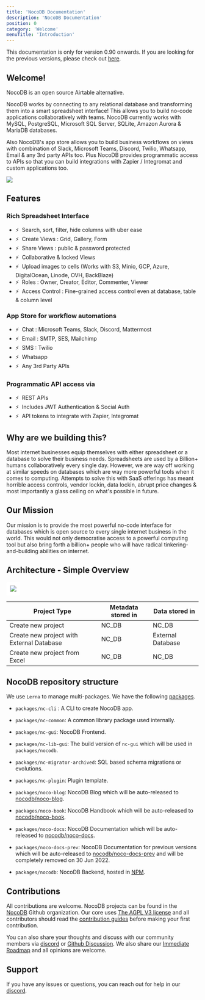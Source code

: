 ```yaml
---
title: 'NocoDB Documentation'
description: 'NocoDB Documentation'
position: 0
category: 'Welcome'
menuTitle: 'Introduction'
---
```


<alert type="warning">
    This documentation is only for version 0.90 onwards. If you are looking for the previous versions, please check out 
     <a href="https://docs-prev.nocodb.com/" target="_blank">here</a>. 
</alert>

## Welcome!

NocoDB is an open source Airtable alternative.

NocoDB works by connecting to any relational database and transforming them into a smart spreadsheet interface! This allows you to build no-code applications collaboratively with teams. NocoDB currently works with MySQL, PostgreSQL, Microsoft SQL Server, SQLite, Amazon Aurora & MariaDB databases.

Also NocoDB's app store allows you to build business workflows on views with combination of Slack, Microsoft Teams, Discord, Twilio, Whatsapp, Email & any 3rd party APIs too. Plus NocoDB provides programmatic access to APIs so that you can build integrations with Zapier / Integromat and custom applications too.

<img src="https://static.scarf.sh/a.png?x-pxid=c12a77cc-855e-4602-8a0f-614b2d0da56a" />

## Features

### Rich Spreadsheet Interface

- ⚡ &nbsp;Search, sort, filter, hide columns with uber ease
- ⚡ &nbsp;Create Views : Grid, Gallery, Form
- ⚡ &nbsp;Share Views : public & password protected
- ⚡ &nbsp;Collaborative & locked Views 
- ⚡ &nbsp;Upload images to cells (Works with S3, Minio, GCP, Azure, DigitalOcean, Linode, OVH, BackBlaze)
- ⚡ &nbsp;Roles : Owner, Creator, Editor, Commenter, Viewer
- ⚡ &nbsp;Access Control : Fine-grained access control even at database, table & column level

### App Store for workflow automations
- ⚡ &nbsp;Chat : Microsoft Teams, Slack, Discord, Mattermost
- ⚡ &nbsp;Email : SMTP, SES, Mailchimp
- ⚡ &nbsp;SMS : Twilio
- ⚡ &nbsp;Whatsapp
- ⚡ &nbsp;Any 3rd Party APIs

### Programmatic API access via
- ⚡ &nbsp;REST APIs
- ⚡ &nbsp;Includes JWT Authentication & Social Auth
- ⚡ &nbsp;API tokens to integrate with Zapier, Integromat

##  Why are we building this?
Most internet businesses equip themselves with either spreadsheet or a database to solve their business needs. Spreadsheets are used by a Billion+ humans collaboratively every single day. However, we are way off working at similar speeds on databases which are way more powerful tools when it comes to computing. Attempts to solve this with SaaS offerings has meant horrible access controls, vendor lockin, data lockin, abrupt price changes & most importantly a glass ceiling on what's possible in future.

## Our Mission
Our mission is to provide the most powerful no-code interface for databases which is open source to every single internet business in the world. This would not only democratise access to a powerful computing tool but also bring forth a billion+ people who will have radical tinkering-and-building abilities on internet. 

## Architecture - Simple Overview

<img src="architecture.png" style="background: white;border-radius:4px;padding :10px">

| Project Type | Metadata stored in | Data stored in |
|---------|-----------|--------|
| Create new project | NC_DB | NC_DB |
| Create new project with External Database | NC_DB | External Database |
| Create new project from Excel | NC_DB | NC_DB |

## NocoDB repository structure

We use ``Lerna`` to manage multi-packages. We have the following [packages](https://github.com/nocodb/nocodb/tree/master/packages).

- ``packages/nc-cli`` : A CLI to create NocoDB app.

- ``packages/nc-common``: A common library package used internally.

- ``packages/nc-gui``: NocoDB Frontend.

- ``packages/nc-lib-gui``: The build version of ``nc-gui`` which will be used in ``packages/nocodb``.

- ``packages/nc-migrator-archived``: SQL based schema migrations or evolutions.

- ``packages/nc-plugin``: Plugin template.

- ``packages/noco-blog``: NocoDB Blog which will be auto-released to [nocodb/noco-blog](https://github.com/nocodb/noco-blog).

- ``packages/noco-book``: NocoDB Handbook which will be auto-released to [nocodb/noco-book](https://github.com/nocodb/noco-book).

- ``packages/noco-docs``: NocoDB Documentation which will be auto-released to [nocodb/noco-docs](https://github.com/nocodb/noco-docs).

- ``packages/noco-docs-prev``: NocoDB Documentation for previous versions which will be auto-released to [nocodb/noco-docs-prev](https://github.com/nocodb/noco-docs-prev) and will be completely removed on 30 Jun 2022.

- ``packages/nocodb``: NocoDB Backend, hosted in [NPM](https://www.npmjs.com/package/nocodb).


## Contributions

All contributions are welcome. NocoDB projects can be found in the [NocoDB](https://github.com/nocodb) Github organization. Our core uses [The AGPL V3 license](https://github.com/nocodb/nocodb/blob/master/LICENSE) and all contributors should read the [contribution guides](https://github.com/nocodb/nocodb/blob/master/.github/CONTRIBUTING.md) before making your first contribution. 

You can also share your thoughts and discuss with our community members via [discord](https://discord.gg/5RgZmkW) or [Github Discussion](https://github.com/nocodb/nocodb/discussions). We also share our [Immediate Roadmap](https://github.com/nocodb/nocodb/projects/1) and all opinions are welcome.

## Support

If you have any issues or questions, you can reach out for help in our [discord](https://discord.gg/5RgZmkW).